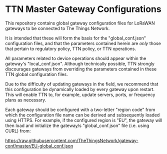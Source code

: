 # TTN Master Gateway Configurations

This repository contains global gateway configuration files for LoRaWAN gateways to be connected to The Things Network.

It is intended that these will form the basis for the "global_conf.json" configuration files, and that the parameters contained herein are *only* those that pertain to regulatory policy, TTN policy, or TTN operations.

All parameters related to device operations should appear within the gateway's "local_conf.json".  Although technically possible, TTN strongly discourages gateways from overriding the parameters contained in these TTN global configuration files.

Due to the difficulty of updating gateways in the field, we recommend that this configuration be dynamically loaded by every gateway upon restart.  This will enable TTN to, for example, update servers, ports, or frequency plans as necessary.

Each gateway should be configured with a two-letter "region code" from which the configuration file name can be derived and subsequently loaded using HTTPS. For example, if the configured region is "EU", the gateway will then load and initialize the gateway/s "global_conf.json" file (i.e. using CURL) from: 

https://raw.githubusercontent.com/TheThingsNetwork/gateway-conf/master/EU-global_conf.json
